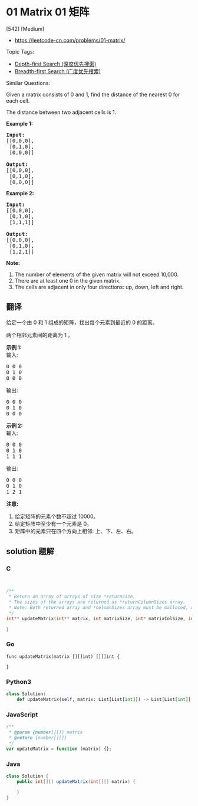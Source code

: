 # 01 Matrix 01 矩阵

[542] [Medium]

- https://leetcode-cn.com/problems/01-matrix/

Topic Tags:

- [Depth-first Search (深度优先搜索)](https://leetcode-cn.com/tag/depth-first-search/)
- [Breadth-first Search (广度优先搜索)](https://leetcode-cn.com/tag/breadth-first-search/)

Similar Questions:

Given a matrix consists of 0 and 1, find the distance of the nearest 0 for each cell.

The distance between two adjacent cells is 1.

**Example 1:**

<pre><strong>Input:</strong>
[[0,0,0],
 [0,1,0],
 [0,0,0]]

<strong>Output:</strong>
[[0,0,0],
&nbsp;[0,1,0],
&nbsp;[0,0,0]]
</pre>

**Example 2:**

<pre><b>Input:</b>
[[0,0,0],
 [0,1,0],
 [1,1,1]]

<strong>Output:</strong>
[[0,0,0],
 [0,1,0],
 [1,2,1]]
</pre>

**Note:**

1.  The number of elements of the given matrix will not exceed 10,000.
2.  There are at least one 0 in the given matrix.
3.  The cells are adjacent in only four directions: up, down, left and right.

## 翻译

给定一个由 0 和 1 组成的矩阵，找出每个元素到最近的 0 的距离。

两个相邻元素间的距离为 1 。

**示例 1:**  
输入:

<pre>0 0 0
0 1 0
0 0 0
</pre>

输出:

<pre>0 0 0
0 1 0
0 0 0
</pre>

**示例 2:**  
输入:

<pre>0 0 0
0 1 0
1 1 1
</pre>

输出:

<pre>0 0 0
0 1 0
1 2 1
</pre>

**注意:**

1.  给定矩阵的元素个数不超过 10000。
2.  给定矩阵中至少有一个元素是 0。
3.  矩阵中的元素只在四个方向上相邻: 上、下、左、右。

## solution 题解

### C

```c


/**
 * Return an array of arrays of size *returnSize.
 * The sizes of the arrays are returned as *returnColumnSizes array.
 * Note: Both returned array and *columnSizes array must be malloced, assume caller calls free().
 */
int** updateMatrix(int** matrix, int matrixSize, int* matrixColSize, int* returnSize, int** returnColumnSizes){

}


```

### Go

```golang
func updateMatrix(matrix [][]int) [][]int {

}
```

### Python3

```python
class Solution:
    def updateMatrix(self, matrix: List[List[int]]) -> List[List[int]]:

```

### JavaScript

```javascript
/**
 * @param {number[][]} matrix
 * @return {number[][]}
 */
var updateMatrix = function (matrix) {};
```

### Java

```java
class Solution {
    public int[][] updateMatrix(int[][] matrix) {

    }
}
```
